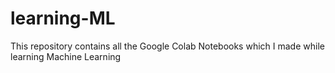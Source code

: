 # learning-ML
This repository contains all the Google Colab Notebooks which I made while learning Machine Learning
